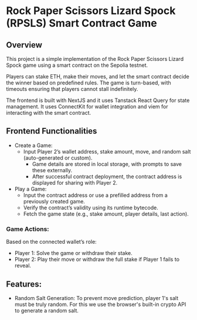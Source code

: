 # Rock Paper Scissors Lizard Spock (RPSLS) Smart Contract Game

## Overview

This project is a simple implementation of the Rock Paper Scissors Lizard Spock game using a smart contract on the Sepolia testnet.

Players can stake ETH, make their moves, and let the smart contract decide the winner based on predefined rules. The game is turn-based, with timeouts ensuring that players cannot stall indefinitely.

The frontend is built with NextJS and it uses Tanstack React Query for state management. It uses ConnectKit for wallet integration and viem for interacting with the smart contract.

## Frontend Functionalities

- Create a Game:
  - Input Player 2’s wallet address, stake amount, move, and random salt (auto-generated or custom).
	-	Game details are stored in local storage, with prompts to save these externally.
	-	After successful contract deployment, the contract address is displayed for sharing with Player 2.
-	Play a Game:
	-	Input the contract address or use a prefilled address from a previously created game.
	-	Verify the contract’s validity using its runtime bytecode.
	-	Fetch the game state (e.g., stake amount, player details, last action).

### Game Actions:

Based on the connected wallet’s role:
-	Player 1: Solve the game or withdraw their stake.
-	Player 2: Play their move or withdraw the full stake if Player 1 fails to reveal.

## Features:

- Random Salt Generation: To prevent move prediction, player 1's salt must be truly random. For this we use the browser's built-in crypto API to generate a random salt.
